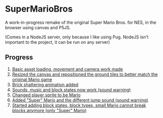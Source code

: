 # SuperMarioBros
A work-in-progress remake of the original Super Mario Bros. for NES, in the browser using canvas and P5JS.

(Comes in a NodeJS server, only because I like using Pug. NodeJS isn't important to the project, it can be run on any server)

## Progress
1. [Basic asset loading, movement and camera work made](http://i.imgur.com/WgcUSEh.gifv)
2. [Resized the canvas and repositioned the ground tiles to better match the original Mario game](http://i.imgur.com/0GFAbRo.gifv)
3. [Brick shattering animation added](http://i.imgur.com/XFT7NvN.gifv)
4. [Sounds, music and block states now work (sound warning)](https://youtu.be/i4Z-SBa1dcw)
5. [Changed player sprite to be Mario](http://i.imgur.com/n8PbQ8q.gifv)
6. [Added "Super" Mario and the different jump sound (sound warning)](https://youtu.be/dezm86BU1kI)
7. [Started adding block states, block types, small Mario cannot break blocks anymore (only "Super" Mario)](http://i.imgur.com/PY81ux6.gifv)
